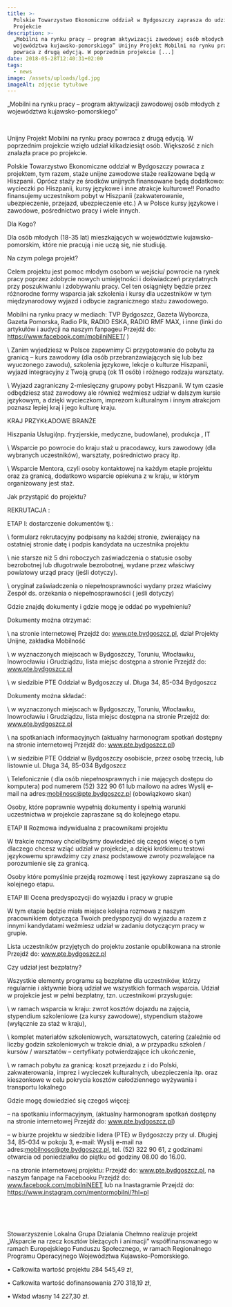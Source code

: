 ```yaml
---
title: >-
  Polskie Towarzystwo Ekonomiczne oddział w Bydgoszczy zaprasza do udziału w
  Projekcie
description: >-
  „Mobilni na rynku pracy – program aktywizacji zawodowej osób młodych z
  województwa kujawsko-pomorskiego” Unijny Projekt Mobilni na rynku pracy
  powraca z drugą edycją. W poprzednim projekcie [...]
date: 2018-05-28T12:40:31+02:00
tags:
  - news
image: /assets/uploads/lgd.jpg
imageAlt: zdjęcie tytułowe
---
```

„Mobilni na rynku pracy – program aktywizacji zawodowej osób młodych z województwa kujawsko-pomorskiego”

<br>

Unijny Projekt Mobilni na rynku pracy powraca z drugą edycją. W poprzednim projekcie wzięło udział kilkadziesiąt osób. Większość z nich znalazła prace po projekcie. 



Polskie Towarzystwo Ekonomiczne oddział w Bydgoszczy powraca z projektem, tym razem, staże unijne zawodowe staże realizowane będą w Hiszpanii. Oprócz staży ze środków unijnych finansowane będą  dodatkowo: wycieczki po Hiszpanii, kursy językowe i inne atrakcje kulturowe!! Ponadto finansujemy uczestnikom pobyt w Hiszpanii (zakwaterowanie, ubezpieczenie, przejazd, ubezpieczenie etc.) A w Polsce kursy językowe i zawodowe, pośrednictwo pracy i wiele innych. 



Dla Kogo?



Dla osób młodych (18-35 lat) mieszkających w województwie kujawsko-pomorskim, które nie pracują i nie uczą się, nie studiują.



Na czym polega projekt?



Celem projektu jest pomoc młodym osobom w wejściu/ powrocie na rynek pracy poprzez zdobycie nowych umiejętności i doświadczeń przydatnych przy poszukiwaniu i zdobywaniu pracy. Cel ten osiągnięty będzie przez różnorodne formy wsparcia jak szkolenia i kursy dla uczestników w tym międzynarodowy wyjazd i odbycie zagranicznego stażu zawodowego.



Mobilni na rynku pracy w mediach: TVP Bydgoszcz, Gazeta Wyborcza, Gazeta Pomorska, Radio PIk, RADIO ESKA, RADIO RMF MAX, i inne (linki do artykułów i audycji na naszym fanpageu Przejdź do: https://www.facebook.com/mobilniNEET/ ) 



\    Zanim wyjedziesz w Polsce zapewnimy Ci przygotowanie do pobytu za granicą – kurs zawodowy (dla osób przebranżawiających się lub bez wyuczonego zawodu), szkolenia językowe, lekcje o kulturze Hiszpanii, wyjazd integracyjny z Twoją grupą (ok 11 osób) i różnego rodzaju warsztaty.

\    Wyjazd zagraniczny  2-miesięczny grupowy pobyt Hiszpanii. W tym czasie odbędziesz staż zawodowy ale również weźmiesz udział w dalszym kursie językowym,  a dzięki wycieczkom, imprezom kulturalnym i innym atrakcjom poznasz lepiej kraj i jego kulturę kraju.



KRAJ 	PRZYKŁADOWE BRANŻE

Hiszpania 	Usługi(np. fryzjerskie, medyczne, budowlane), produkcja , IT



\    Wsparcie po powrocie do kraju  staż u pracodawcy, kurs zawodowy (dla wybranych uczestników), warsztaty, pośrednictwo pracy itp.

\    Wsparcie Mentora, czyli osoby kontaktowej na każdym etapie projektu oraz za granicą, dodatkowo wsparcie opiekuna z w kraju, w którym organizowany jest staż.



Jak przystąpić do projektu?



REKRUTACJA :



ETAP I: dostarczenie dokumentów tj.:



\    formularz rekrutacyjny podpisany na każdej stronie, zwierający na ostatniej stronie datę i podpis kandydata na uczestnika projektu

\    nie starsze niż 5 dni roboczych zaświadczenia o statusie osoby bezrobotnej lub długotrwale bezrobotnej, wydane przez właściwy powiatowy urząd pracy (jeśli dotyczy).

\    oryginał zaświadczenia o niepełnosprawności wydany przez właściwy Zespół ds. orzekania o niepełnosprawności ( jeśli dotyczy)



Gdzie znajdę dokumenty i gdzie mogę je oddać po wypełnieniu?



Dokumenty można otrzymać:



\    na stronie internetowej  Przejdź do: www.pte.bydgoszcz.pl, dział Projekty Unijne, zakładka Mobilność

\    w wyznaczonych miejscach w Bydgoszczy, Toruniu, Włocławku, Inowrocławiu i Grudziądzu, lista miejsc dostępna a stronie Przejdź do: www.pte.bydgoszcz.pl

\    w siedzibie PTE Oddział w Bydgoszczy ul. Długa 34,  85-034 Bydgoszcz



Dokumenty można składać:



\    w wyznaczonych miejscach w Bydgoszczy, Toruniu, Włocławku, Inowrocławiu i Grudziądzu, lista miejsc dostępna na stronie Przejdź do: www.pte.bydgoszcz.pl

\    na spotkaniach informacyjnych (aktualny harmonogram spotkań dostępny na stronie internetowej Przejdź do: www.pte.bydgoszcz.pl)

\    w siedzibie PTE Oddział w Bydgoszczy osobiście, przez osobę trzecią, lub listownie ul. Długa 34,  85-034 Bydgoszcz

\    Telefonicznie ( dla osób niepełnosprawnych i nie mających dostępu do komputera) pod numerem (52) 322 90 61 lub mailowo na adres Wyslij e-mail na adres:mobilnosc@pte.bydgoszcz.pl (obowiązkowo skan)



Osoby, które poprawnie wypełnią dokumenty i spełnią warunki uczestnictwa w projekcie zapraszane są do kolejnego etapu.



ETAP II Rozmowa indywidualna z pracownikami projektu



W trakcie rozmowy chcielibyśmy dowiedzieć się czegoś więcej o tym dlaczego chcesz wziąć udział w projekcie, a dzięki krótkiemu testowi językowemu sprawdzimy czy znasz podstawowe zwroty pozwalające na porozumienie się za granicą.



Osoby które pomyślnie przejdą rozmowę i test językowy zapraszane są do kolejnego etapu.



ETAP III Ocena predyspozycji do wyjazdu i pracy w grupie



W tym etapie będzie miała miejsce kolejna rozmowa z naszym pracownikiem dotycząca Twoich predyspozycji do wyjazdu a razem z innymi kandydatami weźmiesz udział w zadaniu dotyczącym pracy w grupie.



Lista uczestników przyjętych do projektu zostanie opublikowana na stronie Przejdź do: www.pte.bydgoszcz.pl



Czy udział jest bezpłatny?



Wszystkie elementy programu są bezpłatne dla uczestników, którzy regularnie i aktywnie biorą udział we wszystkich formach wsparcia. Udział w projekcie jest w pełni bezpłatny, tzn. uczestnikowi przysługuje:



\    w ramach wsparcia w kraju: zwrot kosztów dojazdu na zajęcia, stypendium szkoleniowe (za kursy zawodowe), stypendium stażowe (wyłącznie za staż w kraju),

\    komplet materiałów szkoleniowych, warsztatowych, catering (zależnie od liczby godzin szkoleniowych w trakcie dnia), a w przypadku szkoleń / kursów / warsztatów – certyfikaty potwierdzające ich ukończenie,

\    w ramach pobytu za granicą: koszt przejazdu z i do Polski, zakwaterowania, imprez i wycieczek kulturalnych, ubezpieczenia itp. oraz kieszonkowe w celu pokrycia kosztów całodziennego wyżywania i transportu lokalnego



Gdzie mogę dowiedzieć się czegoś więcej:



– na spotkaniu informacyjnym, (aktualny harmonogram spotkań dostępny na stronie internetowej Przejdź do: www.pte.bydgoszcz.pl)



– w biurze projektu w siedzibie lidera (PTE) w Bydgoszczy przy ul. Długiej 34, 85-034 w pokoju 3, e-mail: Wyslij e-mail na adres:mobilnosc@pte.bydgoszcz.pl, tel. (52) 322 90 61, z godzinami otwarcia od poniedziałku do piątku od godziny 08.00 do 16.00.



– na stronie internetowej projektu: Przejdź do: www.pte.bydgoszcz.pl, na naszym fanpage na Facebooku Przejdź do: www.facebook.com/mobilniNEET lub  na Inastagramie  Przejdź do: https://www.instagram.com/mentormobilni/?hl=pl

<Br>

<br>

<br>

Stowarzyszenie Lokalna Grupa Działania Chełmno realizuje projekt „Wsparcie na rzecz kosztów bieżących i animacji” współfinansowanego w ramach Europejskiego Funduszu Społecznego, w ramach Regionalnego Programu Operacyjnego Województwa Kujawsko-Pomorskiego.



• Całkowita wartość projektu 284 545,49 zł,



• Całkowita wartość dofinansowania 270 318,19 zł,



• Wkład własny 14 227,30 zł.
